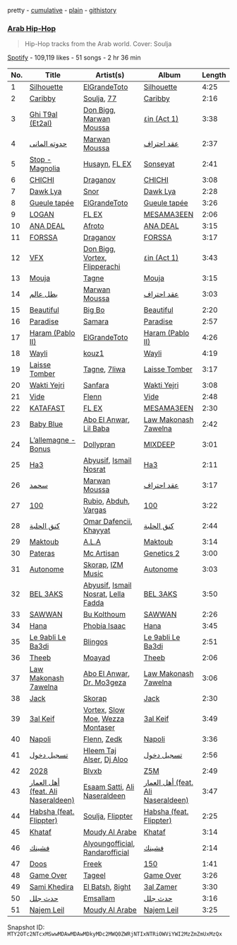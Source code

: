 pretty - [cumulative](/playlists/cumulative/37i9dQZF1DXd43GfSFAeHA.md) - [plain](/playlists/plain/37i9dQZF1DXd43GfSFAeHA) - [githistory](https://github.githistory.xyz/mackorone/spotify-playlist-archive/blob/main/playlists/plain/37i9dQZF1DXd43GfSFAeHA)

### [Arab Hip\-Hop](https://open.spotify.com/playlist/37i9dQZF1DXd43GfSFAeHA)

> Hip\-Hop tracks from the Arab world\. Cover: Soulja

[Spotify](https://open.spotify.com/user/spotify) - 109,119 likes - 51 songs - 2 hr 36 min

| No. | Title | Artist(s) | Album | Length |
|---|---|---|---|---|
| 1 | [Silhouette](https://open.spotify.com/track/5uFJwscfsYN5NFL7bUl3p3) | [ElGrandeToto](https://open.spotify.com/artist/4BFLElxtBEdsdwGA1kHTsx) | [Silhouette](https://open.spotify.com/album/10jax1tK9x6smIzmN12rGs) | 4:25 |
| 2 | [Caribby](https://open.spotify.com/track/7L2S4kdbsp2NzM3Q3OjyKi) | [Soulja](https://open.spotify.com/artist/4LmdLhcTV6FR8omNKEOtuN), [77](https://open.spotify.com/artist/2yOrzp26sCzukpaG23nI9U) | [Caribby](https://open.spotify.com/album/3IRiPrTMPVGt8QkIr2fOy6) | 2:16 |
| 3 | [Ghi T9al \(Et2al\)](https://open.spotify.com/track/3L19EYCeRURGzbIVMjCkLx) | [Don Bigg](https://open.spotify.com/artist/4h4gnapBHEWZMVzjeZ2Ywl), [Marwan Moussa](https://open.spotify.com/artist/2BBnFUgIaLHqoRYPfshoPb) | [٤in \(Act 1\)](https://open.spotify.com/album/0q5xkDt5Eb3KUPMRjUiIJW) | 3:38 |
| 4 | [حدوته المانى](https://open.spotify.com/track/1hpjMinSryyJGslYdF0cyy) | [Marwan Moussa](https://open.spotify.com/artist/2BBnFUgIaLHqoRYPfshoPb) | [عقد احتراف](https://open.spotify.com/album/34cUR6XjHpwHswwPq7R9v1) | 2:37 |
| 5 | [Stop \- Magnolia](https://open.spotify.com/track/641KAqGlHS7CH0wCrhh0Ir) | [Husayn](https://open.spotify.com/artist/388NKDhzE7FJ40ODmOr7aI), [FL EX](https://open.spotify.com/artist/4rACOXTxSYqwgynYKJJpDX) | [Sonseyat](https://open.spotify.com/album/5tkqvkC0bmgC6qm1L46HpL) | 2:41 |
| 6 | [CHICHI](https://open.spotify.com/track/7MahBaXzhvYCL7w9wXF4Wx) | [Draganov](https://open.spotify.com/artist/2g8Pu5gVtDpkYGsP3RLepJ) | [CHICHI](https://open.spotify.com/album/6FvhLrpAIZswxC9YLs0qFu) | 3:08 |
| 7 | [Dawk Lya](https://open.spotify.com/track/5OInx13SpghEifbS5bQmwq) | [Snor](https://open.spotify.com/artist/7LC7LQ1f1CzaRLobFcblZN) | [Dawk Lya](https://open.spotify.com/album/4vbm2Tj7L5fbzD1q5MmFrP) | 2:28 |
| 8 | [Gueule tapée](https://open.spotify.com/track/6h8Q07MtQBabHOjObg1a57) | [ElGrandeToto](https://open.spotify.com/artist/4BFLElxtBEdsdwGA1kHTsx) | [Gueule tapée](https://open.spotify.com/album/1yfFlOQRzc88m1ba79InmM) | 3:26 |
| 9 | [LOGAN](https://open.spotify.com/track/3TFIDBWstsKUbXBGedJAWO) | [FL EX](https://open.spotify.com/artist/4rACOXTxSYqwgynYKJJpDX) | [MESAMA3EEN](https://open.spotify.com/album/45VlLbu11muNolrvvu3vGo) | 2:06 |
| 10 | [ANA DEAL](https://open.spotify.com/track/1QcOE9wJeillm0WK0oujtD) | [Afroto](https://open.spotify.com/artist/7yBuSjd5Z3w7acodk51evR) | [ANA DEAL](https://open.spotify.com/album/2WMRjvOdsTaYJbOf6tQ0tL) | 3:15 |
| 11 | [FORSSA](https://open.spotify.com/track/4ERqimtfCADVUI256ishDr) | [Draganov](https://open.spotify.com/artist/2g8Pu5gVtDpkYGsP3RLepJ) | [FORSSA](https://open.spotify.com/album/3qTos6o4f2HQNRMaGR8a8x) | 3:17 |
| 12 | [VFX](https://open.spotify.com/track/3m9TzZ3tnaeMRC4dIrdrk9) | [Don Bigg](https://open.spotify.com/artist/4h4gnapBHEWZMVzjeZ2Ywl), [Vortex](https://open.spotify.com/artist/4ZmsZWoPes1sqS7Mo0a0xP), [Flipperachi](https://open.spotify.com/artist/7lPCTAKDofGUQgXGonMrKd) | [٤in \(Act 1\)](https://open.spotify.com/album/0q5xkDt5Eb3KUPMRjUiIJW) | 3:43 |
| 13 | [Mouja](https://open.spotify.com/track/1OSxhMqU071Ez0lQjBnA1W) | [Tagne](https://open.spotify.com/artist/3977Z9BZCFbJQYwdIdVwgc) | [Mouja](https://open.spotify.com/album/40rCoqtbzgquAaQ40Z7NZw) | 3:15 |
| 14 | [بطل عالم](https://open.spotify.com/track/2E2ZmCeuHrHOECN01QhN0A) | [Marwan Moussa](https://open.spotify.com/artist/2BBnFUgIaLHqoRYPfshoPb) | [عقد احتراف](https://open.spotify.com/album/34cUR6XjHpwHswwPq7R9v1) | 3:03 |
| 15 | [Beautiful](https://open.spotify.com/track/33kN7MSsfmxCG4HT2vn7j8) | [Big Bo](https://open.spotify.com/artist/1BOoFYzb3TDB9BWP8IPmf0) | [Beautiful](https://open.spotify.com/album/7EFMPafpTIPs0V2RsNhF9T) | 2:20 |
| 16 | [Paradise](https://open.spotify.com/track/0dgxSqMys4w9qPvGSyyWHY) | [Samara](https://open.spotify.com/artist/0WfKB7Lqqykt6gdtirYJUm) | [Paradise](https://open.spotify.com/album/3m0HTUkwIf64MyLbCfi3dR) | 2:57 |
| 17 | [Haram \(Pablo II\)](https://open.spotify.com/track/1h7zX37KNW2NbL2EeyplVo) | [ElGrandeToto](https://open.spotify.com/artist/4BFLElxtBEdsdwGA1kHTsx) | [Haram \(Pablo II\)](https://open.spotify.com/album/5Q2rEOjMrKzSMXMOMIIrrl) | 4:26 |
| 18 | [Wayli](https://open.spotify.com/track/3A7dwHjFWQmMEctIQCUxDc) | [kouz1](https://open.spotify.com/artist/3siTsIx6IEreSUva7pVnZ8) | [Wayli](https://open.spotify.com/album/0uz6OPsa2Gne3JoG54NCCE) | 4:19 |
| 19 | [Laisse Tomber](https://open.spotify.com/track/5VpkGOSBwYh0ikxPxmR2ld) | [Tagne](https://open.spotify.com/artist/3977Z9BZCFbJQYwdIdVwgc), [7liwa](https://open.spotify.com/artist/7fmcLXdUj5tVr806b7Uzt3) | [Laisse Tomber](https://open.spotify.com/album/6ZhgW4To5S7eY08c0wMPPO) | 3:17 |
| 20 | [Wakti Yejri](https://open.spotify.com/track/2rdBSVBD6xMJOmCNrGniSr) | [Sanfara](https://open.spotify.com/artist/2s55Po6VBr22RYwlCmYlY6) | [Wakti Yejri](https://open.spotify.com/album/7smElBnJjgj4vptmJx5OXo) | 3:08 |
| 21 | [Vide](https://open.spotify.com/track/3vg7v3qKyjAWsBYwJlRa11) | [Flenn](https://open.spotify.com/artist/66OYzK2q18j4EVdMqRtf6L) | [Vide](https://open.spotify.com/album/1bgPSa6kgOFUa3LCkcjdsL) | 2:48 |
| 22 | [KATAFAST](https://open.spotify.com/track/5cDdk7f8IS3AJPVMOdTlIm) | [FL EX](https://open.spotify.com/artist/4rACOXTxSYqwgynYKJJpDX) | [MESAMA3EEN](https://open.spotify.com/album/45VlLbu11muNolrvvu3vGo) | 2:30 |
| 23 | [Baby Blue](https://open.spotify.com/track/46wGwb238XBRZru8F7tDWu) | [Abo El Anwar](https://open.spotify.com/artist/2H6XYL9D5Z3ErkxCD0gmD6), [Lil Baba](https://open.spotify.com/artist/4TBJ8JSsEBYMJnxrtRheLc) | [Law Makonash 7awelna](https://open.spotify.com/album/4jgrUDNCGIQDq8I7sxAuY7) | 2:42 |
| 24 | [L’allemagne \- Bonus](https://open.spotify.com/track/127o4DBdyOacwktIX5Nh28) | [Dollypran](https://open.spotify.com/artist/16S0vhZYtrfR4kksycV4NS) | [MIXDEEP](https://open.spotify.com/album/25gV823TIXt2rIf9G9Mt01) | 3:01 |
| 25 | [Ha3](https://open.spotify.com/track/0XDa7oQORZ84HOwEaVViTk) | [Abyusif](https://open.spotify.com/artist/4o6vIkdmHiEXZOesrJj3KO), [Ismail Nosrat](https://open.spotify.com/artist/1PZvPgfsfNge3ln8NLjl87) | [Ha3](https://open.spotify.com/album/7kNRMUfT3gSybpSVTdE31r) | 2:11 |
| 26 | [سحمد](https://open.spotify.com/track/6nFMbMB5tAd2aj15FI40Nt) | [Marwan Moussa](https://open.spotify.com/artist/2BBnFUgIaLHqoRYPfshoPb) | [عقد احتراف](https://open.spotify.com/album/34cUR6XjHpwHswwPq7R9v1) | 3:17 |
| 27 | [100](https://open.spotify.com/track/62OHA0jRO6x5JFofdeZ5Tr) | [Rubio](https://open.spotify.com/artist/5LJX3D6BzDJkMGX7hFP1dl), [Abduh](https://open.spotify.com/artist/3Urq8zrlV3dLnLnL40xqWk), [Vargas](https://open.spotify.com/artist/5QYFmxyElbfvHtovLIsjDb) | [100](https://open.spotify.com/album/6FJG9netL0WN7AtQlvh8z6) | 3:22 |
| 28 | [كنق الحلبة](https://open.spotify.com/track/0QemMisHFcPe19odGtKlnW) | [Omar Dafencii](https://open.spotify.com/artist/6tiw0jaXjPqUqupLzCCfiv), [Khayyat](https://open.spotify.com/artist/0ZymXKuHy9Sqg2X5IEwLut) | [كنق الحلبة](https://open.spotify.com/album/3EaRsFezQZP6B1AUDolO92) | 2:44 |
| 29 | [Maktoub](https://open.spotify.com/track/5gcjlJBN0VbOcxMZlRTnmn) | [A.L.A](https://open.spotify.com/artist/3MKpGPhBp9KeXjGooKHNDX) | [Maktoub](https://open.spotify.com/album/1aodjEwWr0vyVMIOGgGHuP) | 3:14 |
| 30 | [Pateras](https://open.spotify.com/track/1O0PIA7k79x4z8d5liFZbC) | [Mc Artisan](https://open.spotify.com/artist/24XkH7tJDFfDrOLlONiy7S) | [Genetics 2](https://open.spotify.com/album/0jH9xoByUW07n2ZgcKyR8y) | 3:00 |
| 31 | [Autonome](https://open.spotify.com/track/5u827fD1CqybRYsvR6APzE) | [Skorap](https://open.spotify.com/artist/4nNmuXpMzX0V6sFKn8YWc7), [IZM Music](https://open.spotify.com/artist/2sRxgF61QuiihbPucdNiAQ) | [Autonome](https://open.spotify.com/album/1NhN71WJiQJbA98gnNf3OR) | 3:03 |
| 32 | [BEL 3AKS](https://open.spotify.com/track/6ar3PwuylnywVRKfIFAyJN) | [Abyusif](https://open.spotify.com/artist/4o6vIkdmHiEXZOesrJj3KO), [Ismail Nosrat](https://open.spotify.com/artist/1PZvPgfsfNge3ln8NLjl87), [Lella Fadda](https://open.spotify.com/artist/2yV4zQzvNPMyHncf60u9sr) | [BEL 3AKS](https://open.spotify.com/album/4ds49GyngSgvVoUt8TEtLE) | 3:50 |
| 33 | [SAWWAN](https://open.spotify.com/track/5jubtTxcLaw8R8xGWCdlG0) | [Bu Kolthoum](https://open.spotify.com/artist/58UPSgCUefEHXrtQkPd64B) | [SAWWAN](https://open.spotify.com/album/5lmmWzvsAPMvNQZDaRaXJF) | 2:26 |
| 34 | [Hana](https://open.spotify.com/track/1Yx2hUJcUoWhAPUlBd7Ipx) | [Phobia Isaac](https://open.spotify.com/artist/2blJ4Vh2V1STdZzcY72Nch) | [Hana](https://open.spotify.com/album/3CyCOSe9Ir0vLkhoQ5VMTm) | 3:45 |
| 35 | [Le 9abli Le Ba3di](https://open.spotify.com/track/6D6ahOAuLcDrVGZsB1L1Gg) | [Blingos](https://open.spotify.com/artist/2wVHWr2AjG5J5JUTBniwUB) | [Le 9abli Le Ba3di](https://open.spotify.com/album/3zb2lM9hkdXTM1x5OIHmIq) | 2:51 |
| 36 | [Theeb](https://open.spotify.com/track/1LiiKjHg9vlk3592zUThYM) | [Moayad](https://open.spotify.com/artist/6DutMGme3677e88ZM0THXu) | [Theeb](https://open.spotify.com/album/4G7QlmmtmBm8MZSZ0FgNbQ) | 2:06 |
| 37 | [Law Makonash 7awelna](https://open.spotify.com/track/1KjEG5GBB8aUSkMTwGglWv) | [Abo El Anwar](https://open.spotify.com/artist/2H6XYL9D5Z3ErkxCD0gmD6), [Dr\. Mo3geza](https://open.spotify.com/artist/2uqzfYOC6xMRyqLeIw0gDl) | [Law Makonash 7awelna](https://open.spotify.com/album/4jgrUDNCGIQDq8I7sxAuY7) | 3:06 |
| 38 | [Jack](https://open.spotify.com/track/4uWUAz8oZPGjj3Ly2YVx6q) | [Skorap](https://open.spotify.com/artist/4nNmuXpMzX0V6sFKn8YWc7) | [Jack](https://open.spotify.com/album/6iNgrxZ8DvQOXxTaW17Ly1) | 2:30 |
| 39 | [3al Keif](https://open.spotify.com/track/4SG09CqoJMKO7EGfJCD0VZ) | [Vortex](https://open.spotify.com/artist/4ZmsZWoPes1sqS7Mo0a0xP), [Slow Moe](https://open.spotify.com/artist/5ws4gBwkGLUzjVxhvw4Kwd), [Wezza Montaser](https://open.spotify.com/artist/7nMcSzdtvLtrKIXIuLnxmj) | [3al Keif](https://open.spotify.com/album/51Lof84YvtpZtdNOZonXkJ) | 3:49 |
| 40 | [Napoli](https://open.spotify.com/track/5l37BFLcOujPniSPbmiIzy) | [Flenn](https://open.spotify.com/artist/66OYzK2q18j4EVdMqRtf6L), [Zedk](https://open.spotify.com/artist/5eDzQ1aF3AyCoQC9uNTwzE) | [Napoli](https://open.spotify.com/album/62DlWYJwVkY82WK17OFdQl) | 3:36 |
| 41 | [تسجيل دخول](https://open.spotify.com/track/6d3kzCWQESvrsDJkItIMzS) | [Hleem Taj Alser](https://open.spotify.com/artist/1taUz5RunniiDh3pyqXBKN), [Dj Aloo](https://open.spotify.com/artist/6IxTrmFoKAlamtTxTKUzkH) | [تسجيل دخول](https://open.spotify.com/album/0tAkfOwyGCWjR2iLrhbVHI) | 2:56 |
| 42 | [2028](https://open.spotify.com/track/0dcfAtl0El9e9grlFUBBdb) | [Blvxb](https://open.spotify.com/artist/36whjqpoNGMYbloxVMxVzT) | [Z5M](https://open.spotify.com/album/2qD60uCdyfhVd0tVNmLLDJ) | 2:49 |
| 43 | [أهل العمار \(feat\. Ali Naseraldeen\)](https://open.spotify.com/track/1poqei4HbPw5lN3UL1rWKv) | [Esaam Satti](https://open.spotify.com/artist/4G0Y7SHFiexAC2U8UU5EVy), [Ali Naseraldeen](https://open.spotify.com/artist/7f57uC78jbchvWZjdQf96c) | [أهل العمار \(feat\. Ali Naseraldeen\)](https://open.spotify.com/album/2OUH1uzap9sVVbo9D5DBpS) | 3:47 |
| 44 | [Habsha \(feat\. Flippter\)](https://open.spotify.com/track/0KwGwfSkznhVw7t00qQ8Nl) | [Soulja](https://open.spotify.com/artist/4LmdLhcTV6FR8omNKEOtuN), [Flippter](https://open.spotify.com/artist/3E60sH2l7t9f4bIfCZo5DX) | [Habsha \(feat\. Flippter\)](https://open.spotify.com/album/6opmw3CpoDjwblauYVcuBY) | 2:25 |
| 45 | [Khataf](https://open.spotify.com/track/14bqqHlCGigtTWDEYkgyvv) | [Moudy Al Arabe](https://open.spotify.com/artist/68KKIaozjXuxJyAWs2nDhz) | [Khataf](https://open.spotify.com/album/291zy8iPVZVVUFIu4BTmwQ) | 3:14 |
| 46 | [فشينك](https://open.spotify.com/track/020CGpSRDSHbvvC9vlHSaq) | [Alyoungofficial](https://open.spotify.com/artist/0cCdSqBWH0WY1rg6yFTA3C), [Randarofficial](https://open.spotify.com/artist/0yaac3M9Xna3EgrANm9qnk) | [فشينك](https://open.spotify.com/album/4z67IwnZAfeTaWJmD9ZvO4) | 2:14 |
| 47 | [Doos](https://open.spotify.com/track/10p9dAdwouu6jqsb0vzeJg) | [Freek](https://open.spotify.com/artist/3mDNOQ147emFZ8WK7Fa2nI) | [150](https://open.spotify.com/album/6TpjzgthHnWlyejxMPBinW) | 1:41 |
| 48 | [Game Over](https://open.spotify.com/track/1Ugd8rJZxQtXYsBIomcpje) | [Tageel](https://open.spotify.com/artist/4LcBuE8S15eBSgSqKApro5) | [Game Over](https://open.spotify.com/album/2Ecl7wjijwl7H3bAlyZE2O) | 3:26 |
| 49 | [Sami Khedira](https://open.spotify.com/track/4HcVDgbzBtzrvzDFaui3Op) | [El Batsh](https://open.spotify.com/artist/0bDjrJ7Jy8Dx0vumq98wTk), [8ight](https://open.spotify.com/artist/0R6EyWUEFnAzrWvDat1mgO) | [3al Zamer](https://open.spotify.com/album/3RtcEf9VR0A2HYOdMSAa5g) | 3:30 |
| 50 | [حدث جلل](https://open.spotify.com/track/6YP7E6G8T2D3ynj3SpRRIp) | [Emsallam](https://open.spotify.com/artist/704S90MD8gMqUNd9LsXvd1) | [حدث جلل](https://open.spotify.com/album/4Ha1tAd20dCed8WqEpWTF4) | 3:16 |
| 51 | [Najem Leil](https://open.spotify.com/track/0XGjH4TgvARhLq5s2tPMHU) | [Moudy Al Arabe](https://open.spotify.com/artist/68KKIaozjXuxJyAWs2nDhz) | [Najem Leil](https://open.spotify.com/album/487keg0yGJnNq6feYj7psr) | 3:25 |

Snapshot ID: `MTY2OTc2NTcxMSwwMDAwMDAwMDkyMDc2MWQ0ZWRjNTIxNTRiOWViYWI2MzZmZmUxMzQx`
